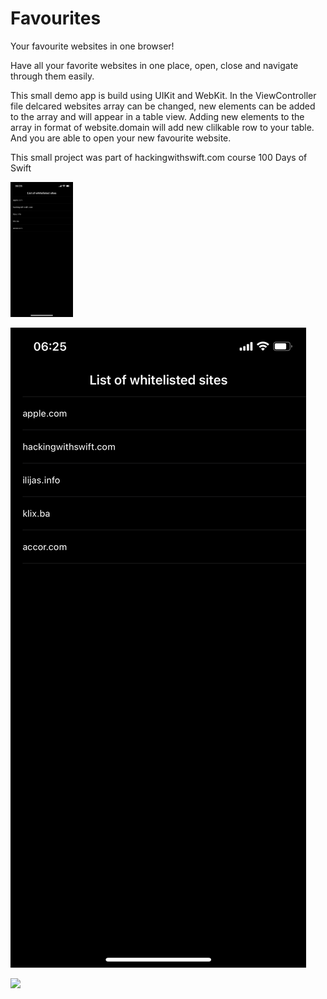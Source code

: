 # Favourites
  <p align="left">
Your favourite websites in one browser!
  </p>
  
  <p align="left">
Have all your favorite websites in one place, open, close and navigate through them easily.
  </p>

  <p align="left">
This small demo app is build using UIKit and WebKit. In the ViewController file delcared websites array can be changed, new elements can be added to the array and will appear in a table view. Adding new elements to the array in format of website.domain will add new clilkable row to your table. And you are able to open your new favourite website.
</p>

  <p align="left">
This small project was part of hackingwithswift.com course 100 Days of Swift
</p>

<img src="images/view1.png" width = "100">


![](images/view1.png)

![](images/view2.png)
